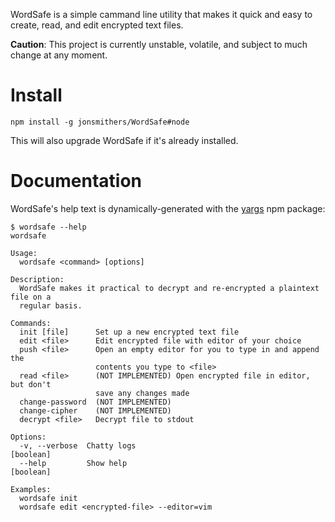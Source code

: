 WordSafe is a simple cammand line utility that makes it quick and easy to
create, read, and edit encrypted text files.

**Caution**: This project is currently unstable, volatile, and subject to much change at any
moment.

# Install

```
npm install -g jonsmithers/WordSafe#node
```

This will also upgrade WordSafe if it's already installed.

# Documentation

WordSafe's help text is dynamically-generated with the
[yargs](https://www.npmjs.com/package/yargs) npm package:

```
$ wordsafe --help
wordsafe

Usage:
  wordsafe <command> [options]

Description:
  WordSafe makes it practical to decrypt and re-encrypted a plaintext file on a
  regular basis.

Commands:
  init [file]      Set up a new encrypted text file
  edit <file>      Edit encrypted file with editor of your choice
  push <file>      Open an empty editor for you to type in and append the
                   contents you type to <file>
  read <file>      (NOT IMPLEMENTED) Open encrypted file in editor, but don't
                   save any changes made
  change-password  (NOT IMPLEMENTED)
  change-cipher    (NOT IMPLEMENTED)
  decrypt <file>   Decrypt file to stdout

Options:
  -v, --verbose  Chatty logs                                           [boolean]
  --help         Show help                                             [boolean]

Examples:
  wordsafe init
  wordsafe edit <encrypted-file> --editor=vim
```
